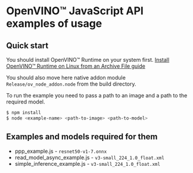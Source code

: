 # OpenVINO™ JavaScript API examples of usage

## Quick start
You should install OpenVINO™ Runtime on your system first.
[Install OpenVINO™ Runtime on Linux from an Archive File guide](https://docs.openvino.ai/latest/openvino_docs_install_guides_installing_openvino_from_archive_linux.html#doxid-openvino-docs-install-guides-installing-openvino-from-archive-linux)

You should also move here native addon module `Release/ov_node_addon.node` from the build directory.

To run the example you need to pass a path to an image and a path to the required model.
```sh
$ npm install
$ node <example-name> <path-to-image> <path-to-model>
```

## Examples and models required for them

 - ppp_example.js - `resnet50-v1-7.onnx`
 - read_model_async_example.js - `v3-small_224_1.0_float.xml`
 - simple_inference_example.js - `v3-small_224_1.0_float.xml`

